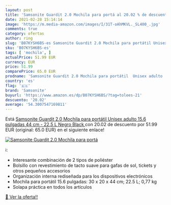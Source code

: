 ```yaml
---
layout: post
title: 'Samsonite Guardit 2.0 Mochila para portá al 20.02 % de descuento'
date: 2021-02-28 15:14:14
image: 'https://m.media-amazon.com/images/I/31T-oAhMKVL._SL400_.jpg'
comments: true
category: ofertas
author: ring
slug: 'B07KYSH6BS-es Samsonite Guardit 2.0 Mochila para portátil Unisex adulto...'
sku: 'B07KYSH6BS-es'
tags: [ 'mochila', ]
actualPrice: 51.99 EUR
currency: EUR
price: 51.99
comparePrice: 65.0 EUR
prodname: 'Samsonite Guardit 2.0 Mochila para portátil  Unisex adulto  15.6 pulgadas  44 cm - 22.5 L   Negro  Black '
country: 'es'
flag: '🇪🇸'
brand: 'Samsonite'
buyurl: 'https://www.amazon.es/dp/B07KYSH6BS/?tag=tolees-21'
descuento: '20.02'
average: '54.3007547169811'
---
```


Está [Samsonite Guardit 2.0 Mochila para portátil  Unisex adulto  15.6 pulgadas  44 cm - 22.5 L   Negro  Black ](https://www.amazon.es/dp/B07KYSH6BS/?tag=tolees-21) con 20.02 de descuento por 51.99 EUR (original: 65.0 EUR) en el siguiente enlace!

[![Samsonite Guardit 2.0 Mochila para portá](https://m.media-amazon.com/images/I/31T-oAhMKVL._SL400_.jpg)](https://www.amazon.es/dp/B07KYSH6BS/?tag=tolees-21)

ℹ️:

- Interesante combinación de 2 tipos de poliéster
- Bolsillo con revestimiento de tacto suave para gafas de sol, tickets y otros pequeños accesorios
- Organización interna rediseñada para los dispositivos electrónicos
- Mochila para portátil 15.6 pulgadas: 30 x 20 x 44 cm; 22.5 L; 0,77 kg
- Solapa práctica en todos los artículos

[🛒 Ver la oferta!!](https://www.amazon.es/dp/B07KYSH6BS/?tag=tolees-21)
